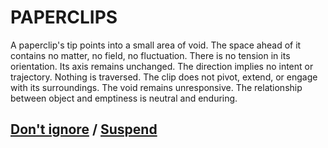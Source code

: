 # PAPERCLIPS

A paperclip's tip points into a small area of void. The space ahead of it contains no matter, no field, no fluctuation. There is no tension in its orientation. Its axis remains unchanged. The direction implies no intent or trajectory. Nothing is traversed. The clip does not pivot, extend, or engage with its surroundings. The void remains unresponsive. The relationship between object and emptiness is neutral and enduring.

## [Don't ignore](page-0906197be83fe4e3) / [Suspend](page-e529fc69502dab06)
